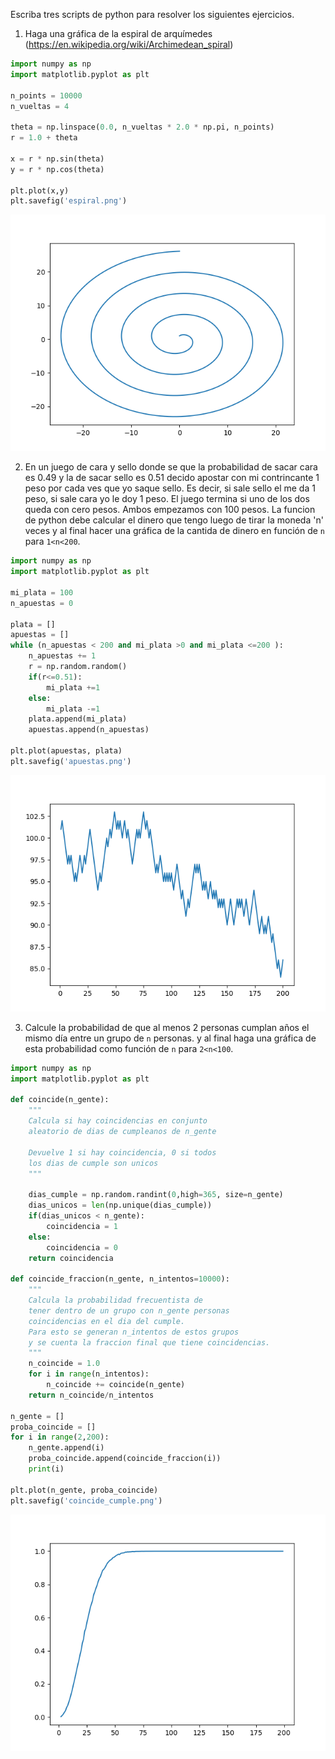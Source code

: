 Escriba tres scripts de python para resolver los siguientes ejercicios.

1. Haga una gráfica de la espiral de arquímedes (https://en.wikipedia.org/wiki/Archimedean_spiral)

```python
import numpy as np
import matplotlib.pyplot as plt

n_points = 10000
n_vueltas = 4

theta = np.linspace(0.0, n_vueltas * 2.0 * np.pi, n_points)
r = 1.0 + theta

x = r * np.sin(theta)
y = r * np.cos(theta)

plt.plot(x,y)
plt.savefig('espiral.png')
```
![espiral](espiral.png)

2. En un juego de cara y sello donde se que la probabilidad de sacar cara es 0.49 y la de sacar sello es 0.51 decido apostar
con mi contrincante 1 peso por cada ves que yo saque sello. Es decir, si sale sello el me da 1 peso, si sale cara yo le doy 1 peso.
El juego termina si uno de los dos queda con cero pesos. Ambos empezamos con 100 pesos. La funcion de python debe calcular el dinero que tengo luego de tirar la moneda 'n' veces y al final
hacer una gráfica de la cantida de dinero en función de `n` para `1<n<200`. 

```python
import numpy as np
import matplotlib.pyplot as plt

mi_plata = 100
n_apuestas = 0

plata = []
apuestas = []
while (n_apuestas < 200 and mi_plata >0 and mi_plata <=200 ):
    n_apuestas += 1 
    r = np.random.random()
    if(r<=0.51):
        mi_plata +=1
    else:
        mi_plata -=1
    plata.append(mi_plata)
    apuestas.append(n_apuestas)

plt.plot(apuestas, plata)
plt.savefig('apuestas.png')
```

![apuestas](apuestas.png)


3. Calcule la probabilidad de que al menos 2 personas cumplan años el mismo día entre un grupo de `n` personas.
y al final haga una gráfica de esta probabilidad como función de `n` para `2<n<100`.

```python
import numpy as np
import matplotlib.pyplot as plt

def coincide(n_gente):
    """
    Calcula si hay coincidencias en conjunto
    aleatorio de dias de cumpleanos de n_gente
    
    Devuelve 1 si hay coincidencia, 0 si todos
    los dias de cumple son unicos
    """

    dias_cumple = np.random.randint(0,high=365, size=n_gente)
    dias_unicos = len(np.unique(dias_cumple))
    if(dias_unicos < n_gente):
        coincidencia = 1
    else:
        coincidencia = 0
    return coincidencia

def coincide_fraccion(n_gente, n_intentos=10000):
    """
    Calcula la probabilidad frecuentista de
    tener dentro de un grupo con n_gente personas 
    coincidencias en el dia del cumple.
    Para esto se generan n_intentos de estos grupos
    y se cuenta la fraccion final que tiene coincidencias.
    """
    n_coincide = 1.0
    for i in range(n_intentos):
        n_coincide += coincide(n_gente)
    return n_coincide/n_intentos

n_gente = []
proba_coincide = []
for i in range(2,200):
    n_gente.append(i)
    proba_coincide.append(coincide_fraccion(i))
    print(i)

plt.plot(n_gente, proba_coincide)
plt.savefig('coincide_cumple.png')
```
![coincide](coincide_cumple.png)

